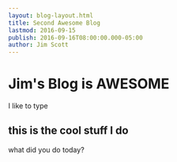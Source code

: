 ```yaml
---
layout: blog-layout.html
title: Second Awesome Blog
lastmod: 2016-09-15
publish: 2016-09-16T08:00:00.000-05:00
author: Jim Scott
---
```


# Jim's Blog is AWESOME

I like to type

## this is the cool stuff I do

what did you do today?
